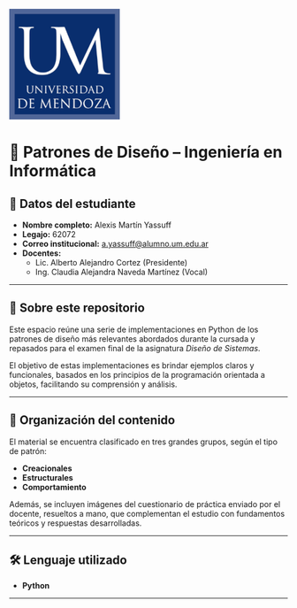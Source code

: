 ![alt text](um_logo.png)

# 🧠 Patrones de Diseño – Ingeniería en Informática

## 📌 Datos del estudiante
- **Nombre completo:** Alexis Martín Yassuff  
- **Legajo:** 62072  
- **Correo institucional:** a.yassuff@alumno.um.edu.ar  
- **Docentes:**  
  - Lic. Alberto Alejandro Cortez (Presidente)  
  - Ing. Claudia Alejandra Naveda Martínez (Vocal)  

---

## 📘 Sobre este repositorio

Este espacio reúne una serie de implementaciones en Python de los patrones de diseño más relevantes abordados durante la cursada y repasados para el examen final de la asignatura *Diseño de Sistemas*.

El objetivo de estas implementaciones es brindar ejemplos claros y funcionales, basados en los principios de la programación orientada a objetos, facilitando su comprensión y análisis.

---

## 📂 Organización del contenido

El material se encuentra clasificado en tres grandes grupos, según el tipo de patrón:

- **Creacionales**
- **Estructurales**
- **Comportamiento**

Además, se incluyen imágenes del cuestionario de práctica enviado por el docente, resueltos a mano, que complementan el estudio con fundamentos teóricos y respuestas desarrolladas.

---

## 🛠️ Lenguaje utilizado

- **Python**  

---

